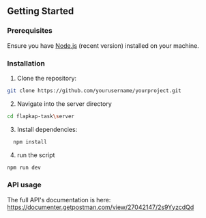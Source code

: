 ## Getting Started

### Prerequisites

Ensure you have [Node.js](https://nodejs.org/) (recent version) installed on your machine.

### Installation

1. Clone the repository:
```bash
git clone https://github.com/yourusername/yourproject.git
```
2. Navigate into the server directory
  ```bash
  cd flapkap-task\server
  ```
3. Install dependencies:
  ```bash
    npm install 
  ```
4. run the script
  ```bash
  npm run dev
  ```
### API usage 
The full API's documentation is here: https://documenter.getpostman.com/view/27042147/2s9YyzcdQd
